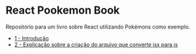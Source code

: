 # React Pookemon Book
Repositório para um livro sobre React utilizando Pokémons como exemplo.

* [1 - Introdução](1_-_introducao.md)
* [2 - Explicação sobre a criação do arquivo que converte jsx para js](2_-_explicacao_sobre_a_criacao_do_arquivo_que_conv.md)
